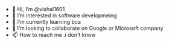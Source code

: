 - 👋 Hi, I’m @vishal1601
- 👀 I’m interested in software developmeing
- 🌱 I’m currently learning bca
- 💞️ I’m looking to collaborate on Google or Microsoft company
- 📫 How to reach me .i don't know

<!---
vishal1601/vishal1601 is a ✨ special ✨ repository because its `README.md` (this file) appears on your GitHub profile.
You can click the Preview link to take a look at your changes.
--->
